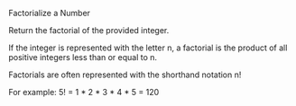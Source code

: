 Factorialize a Number 

Return the factorial of the provided integer.

If the integer is represented with the letter n, 
a factorial is the product of all positive integers 
less than or equal to n.

Factorials are often represented with the shorthand 
notation n!

For example: 5! = 1 * 2 * 3 * 4 * 5 = 120